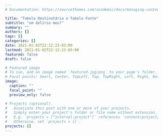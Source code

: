 ```yaml
---
# Documentation: https://sourcethemes.com/academic/docs/managing-content/

title: "Tabela Destinatária e Tabela Fonte"
subtitle: "um delírio meu?"
summary: ""
authors: []
tags: []
categories: []
date: 2021-01-02T22:12:23-03:00
lastmod: 2021-01-02T22:12:23-03:00
featured: false
draft: false

# Featured image
# To use, add an image named `featured.jpg/png` to your page's folder.
# Focal points: Smart, Center, TopLeft, Top, TopRight, Left, Right, BottomLeft, Bottom, BottomRight.
image:
  caption: ""
  focal_point: ""
  preview_only: false

# Projects (optional).
#   Associate this post with one or more of your projects.
#   Simply enter your project's folder or file name without extension.
#   E.g. `projects = ["internal-project"]` references `content/project/deep-learning/index.md`.
#   Otherwise, set `projects = []`.
projects: []
---
```


